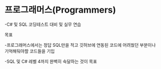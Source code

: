 # 프로그래머스(Programmers)
-C# 및 SQL 코딩테스트 대비 및 실무 연습



목표

-프로그래머스에서는 정답 SQL만을 적고 깃허브에 연동된 코드에 어려웠던 부분이나 기억해둬야할 코드들을 기입



-SQL 및 C# 레벨 4까지 완벽히 숙달하는 것이 목표

